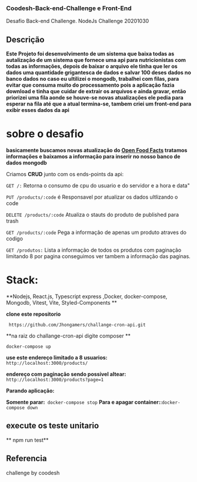 ### Coodesh-Back-end-Challenge e Front-End
Desafio Back-end Challenge.
NodeJs Challenge 20201030

## Descrição
**Este Projeto foi desenvolvimento de um sistema que baixa todas as autalização de um sistema que fornece uma api para nutricionistas com todas as informações, depois de baixar o arquivo ele tinha que ler os dados uma quantidade grigantesca de dados e salvar 100 deses dados no banco dados no caso eu ultilizei o mongodb, trabalhei com filas, para evitar que consuma muito do processamento pois a aplicação fazia download e tinha que cuidar de extrair os arquivos e ainda gravar, então priorizei uma fila aonde se houve-se novas atualizações ele pedia para esperar na fila até que a atual termina-se, tambem criei um front-end para exibir esses dados da api**

# sobre o desafio
**basicamente buscamos novas atualização do [Open Food Facts](https://br.openfoodfacts.org/data "Open Food Facts") tratamos informações e baixamos a informação para inserir no nosso banco de dados mongodb**


Criamos **CRUD**  junto com os ends-points da api:

`GET /:` Retorna o consumo de cpu do usuario e do servidor e a hora e data"

`PUT /products/:code` é Responsavel por atualizar os dados ultlizando o code

 `DELETE /products/:code` Atualiza o stauts do produto de published para trash

`GET /products/:code` Pega a informação de apenas um produto atraves do codigo

`GET /produtos:` Lista a informação de todos os produtos com paginação limitando 8 por pagina conseguimos ver tambem a informação das paginas.

# Stack:
**Nodejs, React.js, Typescript
express ,Docker, docker-compose,
Mongodb, Vitest, Vite, Styled-Components
**


**clone este repositorio**
``` git clone
 https://github.com/Jhongamers/challange-cron-api.git
```

**na raiz do challange-cron-api  digite composer **

`docker-compose up`


**use este endereço limitado a 8 usuarios:**
` http://localhost:3000/products/`

**endereço com paginação sendo possivel altear:**
` http://localhost:3000/products?page=1`

**Parando aplicação:**



**Somente parar:**` docker-compose stop`
**Para e apagar container:**:` docker-compose down `


## execute os teste unitario

** npm run test**
## Referencia
challenge by coodesh
